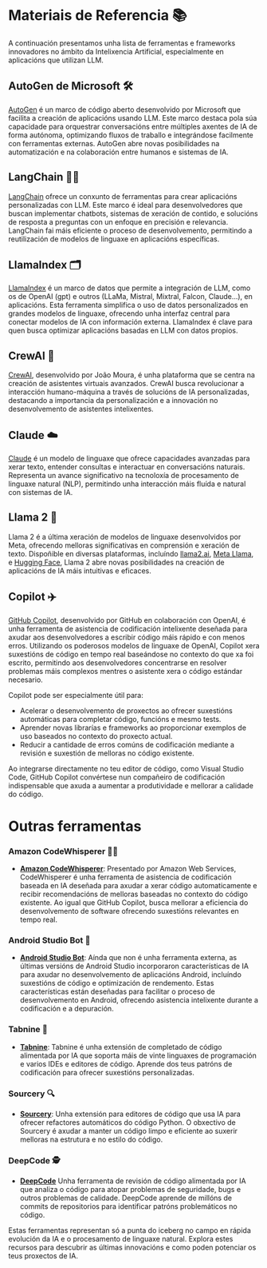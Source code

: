 # Materiais de Referencia 📚

A continuación presentamos unha lista de ferramentas e frameworks innovadores no ámbito da Intelixencia Artificial, especialmente en aplicacións que utilizan LLM.

## AutoGen de Microsoft 🛠️

[AutoGen](https://microsoft.github.io/autogen/docs/Getting-Started/) é un marco de código aberto desenvolvido por Microsoft que facilita a creación de aplicacións usando LLM. Este marco destaca pola súa capacidade para orquestrar conversacións entre múltiples axentes de IA de forma autónoma, optimizando fluxos de traballo e integrándose facilmente con ferramentas externas. AutoGen abre novas posibilidades na automatización e na colaboración entre humanos e sistemas de IA.

## LangChain 🦜️🔗

[LangChain](https://python.langchain.com/docs/get_started/introduction) ofrece un conxunto de ferramentas para crear aplicacións personalizadas con LLM. Este marco é ideal para desenvolvedores que buscan implementar chatbots, sistemas de xeración de contido, e solucións de resposta a preguntas con un enfoque en precisión e relevancia. LangChain fai máis eficiente o proceso de desenvolvemento, permitindo a reutilización de modelos de linguaxe en aplicacións específicas.

## LlamaIndex 🗂️

[LlamaIndex](https://docs.llamaindex.ai/en/stable/) é un marco de datos que permite a integración de LLM, como os de OpenAI (gpt) e outros (LLaMa, Mistral, Mixtral, Falcon, Claude...), en aplicacións. Esta ferramenta simplifica o uso de datos personalizados en grandes modelos de linguaxe, ofrecendo unha interfaz central para conectar modelos de IA con información externa. LlamaIndex é clave para quen busca optimizar aplicacións basadas en LLM con datos propios.

## CrewAI 👥

[CrewAI](https://github.com/joaomdmoura/CrewAI), desenvolvido por João Moura, é unha plataforma que se centra na creación de asistentes virtuais avanzados. CrewAI busca revolucionar a interacción humano-máquina a través de solucións de IA personalizadas, destacando a importancia da personalización e a innovación no desenvolvemento de asistentes intelixentes.

## Claude ☁️

[Claude](https://claude.ai/chats) é un modelo de linguaxe que ofrece capacidades avanzadas para xerar texto, entender consultas e interactuar en conversacións naturais. Representa un avance significativo na tecnoloxía de procesamento de linguaxe natural (NLP), permitindo unha interacción máis fluída e natural con sistemas de IA.

## Llama 2 🦙

Llama 2 é a última xeración de modelos de linguaxe desenvolvidos por Meta, ofrecendo melloras significativas en comprensión e xeración de texto. Dispoñible en diversas plataformas, incluíndo [llama2.ai](https://www.llama2.ai/), [Meta Llama](https://llama.meta.com/), e [Hugging Face](https://huggingface.co/meta-llama), Llama 2 abre novas posibilidades na creación de aplicacións de IA máis intuitivas e eficaces.

## Copilot ✈️

[GitHub Copilot](https://copilot.github.com/), desenvolvido por GitHub en colaboración con OpenAI, é unha ferramenta de asistencia de codificación intelixente deseñada para axudar aos desenvolvedores a escribir código máis rápido e con menos erros. Utilizando os poderosos modelos de linguaxe de OpenAI, Copilot xera suxestións de código en tempo real baseándose no contexto do que xa foi escrito, permitindo aos desenvolvedores concentrarse en resolver problemas máis complexos mentres o asistente xera o código estándar necesario.

Copilot pode ser especialmente útil para:

- Acelerar o desenvolvemento de proxectos ao ofrecer suxestións automáticas para completar código, funcións e mesmo tests.
- Aprender novas librarías e frameworks ao proporcionar exemplos de uso baseados no contexto do proxecto actual.
- Reducir a cantidade de erros comúns de codificación mediante a revisión e suxestión de melloras no código existente.

Ao integrarse directamente no teu editor de código, como Visual Studio Code, GitHub Copilot convértese nun compañeiro de codificación indispensable que axuda a aumentar a produtividade e mellorar a calidade do código.

# Outras ferramentas

### Amazon CodeWhisperer 🧞‍♂️

- **[Amazon CodeWhisperer](https://aws.amazon.com/codewhisperer/)**: Presentado por Amazon Web Services, CodeWhisperer é unha ferramenta de asistencia de codificación baseada en IA deseñada para axudar a xerar código automaticamente e recibir recomendacións de melloras baseadas no contexto do código existente. Ao igual que GitHub Copilot, busca mellorar a eficiencia do desenvolvemento de software ofrecendo suxestións relevantes en tempo real.

### Android Studio Bot 🤖

- **[Android Studio Bot](https://developer.android.com/studio)**: Aínda que non é unha ferramenta externa, as últimas versións de Android Studio incorporaron características de IA para axudar no desenvolvemento de aplicacións Android, incluíndo suxestións de código e optimización de rendemento. Estas características están deseñadas para facilitar o proceso de desenvolvemento en Android, ofrecendo asistencia intelixente durante a codificación e a depuración.

### Tabnine 🔮

- **[Tabnine](https://www.tabnine.com/)**: Tabnine é unha extensión de completado de código alimentada por IA que soporta máis de vinte linguaxes de programación e varios IDEs e editores de código. Aprende dos teus patróns de codificación para ofrecer suxestións personalizadas.

### Sourcery 🔍

- **[Sourcery](https://sourcery.ai/)**: Unha extensión para editores de código que usa IA para ofrecer refactores automáticos do código Python. O obxectivo de Sourcery é axudar a manter un código limpo e eficiente ao suxerir melloras na estrutura e no estilo do código.

### DeepCode 🕵️

- **[DeepCode](https://snyk.io/platform/deepcode-ai/)** Unha ferramenta de revisión de código alimentada por IA que analiza o código para atopar problemas de seguridade, bugs e outros problemas de calidade. DeepCode aprende de millóns de commits de repositorios para identificar patróns problemáticos no código.

Estas ferramentas representan só a punta do iceberg no campo en rápida evolución da IA e o procesamento de linguaxe natural. Explora estes recursos para descubrir as últimas innovacións e como poden potenciar os teus proxectos de IA.